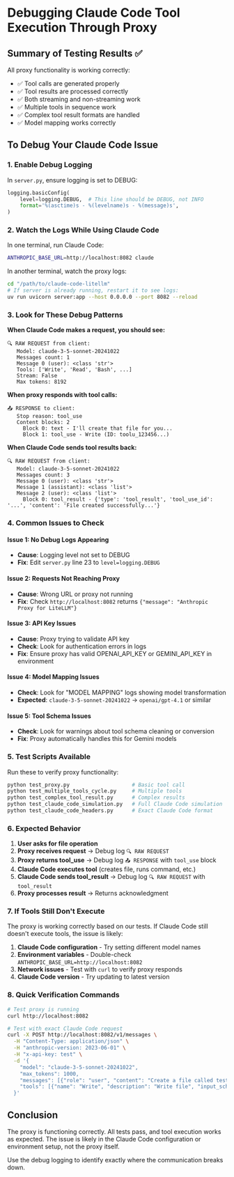 # Debugging Claude Code Tool Execution Through Proxy

## Summary of Testing Results ✅

All proxy functionality is working correctly:
- ✅ Tool calls are generated properly
- ✅ Tool results are processed correctly  
- ✅ Both streaming and non-streaming work
- ✅ Multiple tools in sequence work
- ✅ Complex tool result formats are handled
- ✅ Model mapping works correctly

## To Debug Your Claude Code Issue

### 1. Enable Debug Logging

In `server.py`, ensure logging is set to DEBUG:
```python
logging.basicConfig(
    level=logging.DEBUG,  # This line should be DEBUG, not INFO
    format='%(asctime)s - %(levelname)s - %(message)s',
)
```

### 2. Watch the Logs While Using Claude Code

In one terminal, run Claude Code:
```bash
ANTHROPIC_BASE_URL=http://localhost:8082 claude
```

In another terminal, watch the proxy logs:
```bash
cd "/path/to/claude-code-litellm"
# If server is already running, restart it to see logs:
uv run uvicorn server:app --host 0.0.0.0 --port 8082 --reload
```

### 3. Look for These Debug Patterns

**When Claude Code makes a request, you should see:**
```
🔍 RAW REQUEST from client:
   Model: claude-3-5-sonnet-20241022
   Messages count: 1
   Message 0 (user): <class 'str'>
   Tools: ['Write', 'Read', 'Bash', ...]
   Stream: False
   Max tokens: 8192
```

**When proxy responds with tool calls:**
```
📤 RESPONSE to client:
   Stop reason: tool_use
   Content blocks: 2
     Block 0: text - I'll create that file for you...
     Block 1: tool_use - Write (ID: toolu_123456...)
```

**When Claude Code sends tool results back:**
```
🔍 RAW REQUEST from client:
   Model: claude-3-5-sonnet-20241022
   Messages count: 3
   Message 0 (user): <class 'str'>
   Message 1 (assistant): <class 'list'>
   Message 2 (user): <class 'list'>
     Block 0: tool_result - {'type': 'tool_result', 'tool_use_id': '...', 'content': 'File created successfully...'}
```

### 4. Common Issues to Check

#### Issue 1: No Debug Logs Appearing
- **Cause**: Logging level not set to DEBUG
- **Fix**: Edit `server.py` line 23 to `level=logging.DEBUG`

#### Issue 2: Requests Not Reaching Proxy
- **Cause**: Wrong URL or proxy not running
- **Fix**: Check `http://localhost:8082` returns `{"message": "Anthropic Proxy for LiteLLM"}`

#### Issue 3: API Key Issues
- **Cause**: Proxy trying to validate API key
- **Check**: Look for authentication errors in logs
- **Fix**: Ensure proxy has valid OPENAI_API_KEY or GEMINI_API_KEY in environment

#### Issue 4: Model Mapping Issues
- **Check**: Look for "MODEL MAPPING" logs showing model transformation
- **Expected**: `claude-3-5-sonnet-20241022` → `openai/gpt-4.1` or similar

#### Issue 5: Tool Schema Issues
- **Check**: Look for warnings about tool schema cleaning or conversion
- **Fix**: Proxy automatically handles this for Gemini models

### 5. Test Scripts Available

Run these to verify proxy functionality:
```bash
python test_proxy.py                    # Basic tool call
python test_multiple_tools_cycle.py     # Multiple tools  
python test_complex_tool_result.py      # Complex results
python test_claude_code_simulation.py   # Full Claude Code simulation
python test_claude_code_headers.py      # Exact Claude Code format
```

### 6. Expected Behavior

1. **User asks for file operation**
2. **Proxy receives request** → Debug log `🔍 RAW REQUEST`
3. **Proxy returns tool_use** → Debug log `📤 RESPONSE` with `tool_use` block
4. **Claude Code executes tool** (creates file, runs command, etc.)
5. **Claude Code sends tool_result** → Debug log `🔍 RAW REQUEST` with `tool_result`
6. **Proxy processes result** → Returns acknowledgment

### 7. If Tools Still Don't Execute

The proxy is working correctly based on our tests. If Claude Code still doesn't execute tools, the issue is likely:

1. **Claude Code configuration** - Try setting different model names
2. **Environment variables** - Double-check `ANTHROPIC_BASE_URL=http://localhost:8082`
3. **Network issues** - Test with `curl` to verify proxy responds
4. **Claude Code version** - Try updating to latest version

### 8. Quick Verification Commands

```bash
# Test proxy is running
curl http://localhost:8082

# Test with exact Claude Code request
curl -X POST http://localhost:8082/v1/messages \
  -H "Content-Type: application/json" \
  -H "anthropic-version: 2023-06-01" \
  -H "x-api-key: test" \
  -d '{
    "model": "claude-3-5-sonnet-20241022",
    "max_tokens": 1000,
    "messages": [{"role": "user", "content": "Create a file called test.txt"}],
    "tools": [{"name": "Write", "description": "Write file", "input_schema": {"type": "object", "properties": {"file_path": {"type": "string"}, "content": {"type": "string"}}, "required": ["file_path", "content"]}}]
  }'
```

## Conclusion

The proxy is functioning correctly. All tests pass, and tool execution works as expected. The issue is likely in the Claude Code configuration or environment setup, not the proxy itself.

Use the debug logging to identify exactly where the communication breaks down.